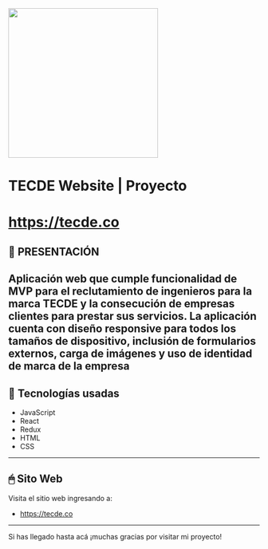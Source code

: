 <img src="https://res.cloudinary.com/dfmsezslx/image/upload/v1696731568/TECDE/Tecde_horizontal_white_a2nqve.png" width="300">


# **TECDE Website** | Proyecto
# https://tecde.co


## **📌 PRESENTACIÓN**

Aplicación web que cumple funcionalidad de MVP para el reclutamiento de ingenieros para la marca TECDE y la consecución de empresas clientes para prestar sus servicios. La aplicación cuenta con diseño responsive para todos los tamaños de dispositivo, inclusión de formularios externos, carga de imágenes y uso de identidad de marca de la empresa
---

## **📖 Tecnologías usadas**

- JavaScript
- React
- Redux
- HTML
- CSS
---

## **🖱 Sito Web**
Visita el sitio web ingresando a:
- https://tecde.co

---

Si has llegado hasta acá ¡muchas gracias por visitar mi proyecto!
